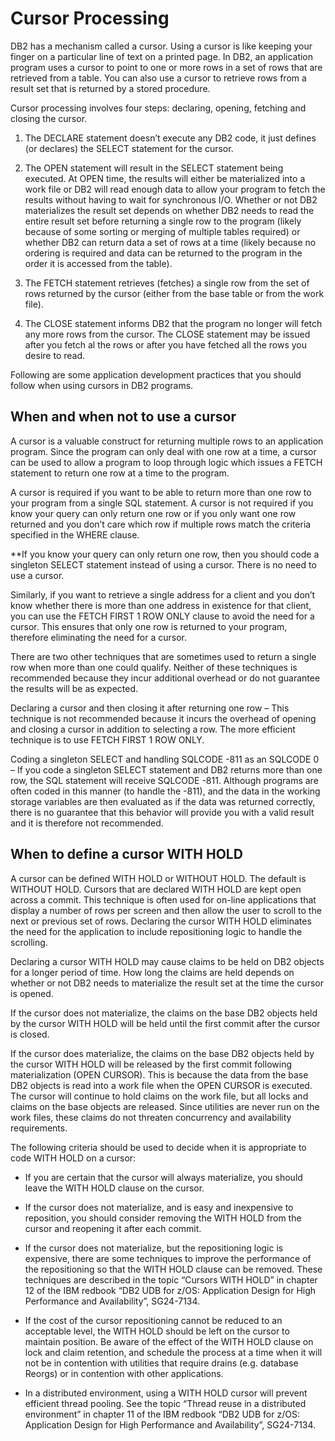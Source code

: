 # Cursor Processing

DB2 has a mechanism called a cursor. Using a cursor is like keeping your finger on a particular line of text on a printed page. In DB2, an application program uses a cursor to point to one or more rows in a set of rows that are retrieved from a table. You can also use a cursor to retrieve rows from a result set that is returned by a stored procedure.

Cursor processing involves four steps: declaring, opening, fetching and closing the cursor.

1. The DECLARE statement doesn’t execute any DB2 code, it just defines (or declares) the SELECT statement for the cursor.


2. The OPEN statement will result in the SELECT statement being executed. At OPEN time, the results will either be materialized into a work file or DB2 will read enough data to allow your program to fetch the results without having to wait for synchronous I/O. Whether or not DB2 materializes the result set depends on whether DB2 needs to read the entire result set before returning a single row to the program (likely because of some sorting or merging of multiple tables required) or whether DB2 can return data a set of rows at a time (likely because no ordering is required and data can be returned to the program in the order it is accessed from the table).


3. The FETCH statement retrieves (fetches) a single row from the set of rows returned by the cursor (either from the base table or from the work file).


4. The CLOSE statement informs DB2 that the program no longer will fetch any more rows from the cursor. The CLOSE statement may be issued after you fetch al the rows or after you have fetched all the rows you desire to read.


Following are some application development practices that you should follow when using cursors in DB2 programs.

## When and when not to use a cursor

A cursor is a valuable construct for returning multiple rows to an application program. Since the program can only deal with one row at a time, a cursor can be used to allow a program to loop through logic which issues a FETCH statement to return one row at a time to the program.

A cursor is required if you want to be able to return more than one row to your program from a single SQL statement. A cursor is not required if you know your query can only return one row or if you only want one row returned and you don’t care which row if multiple rows match the criteria specified in the WHERE clause.

**If you know your query can only return one row, then you should code a singleton SELECT statement instead of using a cursor. There is no need to use a cursor.

Similarly, if you want to retrieve a single address for a client and you don’t know whether there is more than one address in existence for that client, you can use the FETCH FIRST 1 ROW ONLY clause to avoid the need for a cursor. This ensures that only one row is returned to your program, therefore eliminating the need for a cursor.

There are two other techniques that are sometimes used to return a single row when more than one could qualify. Neither of these techniques is recommended because they incur additional overhead or do not guarantee the results will be as expected.

Declaring a cursor and then closing it after returning one row – This technique is not recommended because it incurs the overhead of opening and closing a cursor in addition to selecting a row. The more efficient technique is to use FETCH FIRST 1 ROW ONLY.

Coding a singleton SELECT and handling SQLCODE -811 as an SQLCODE 0 – If you code a singleton SELECT statement and DB2 returns more than one row, the SQL statement will receive SQLCODE -811. Although programs are often coded in this manner (to handle the -811), and the data in the working storage variables are then evaluated as if the data was returned correctly, there is no guarantee that this behavior will provide you with a valid result and it is therefore not recommended.

## When to define a cursor WITH HOLD

A cursor can be defined WITH HOLD or WITHOUT HOLD. The default is WITHOUT HOLD. Cursors that are declared WITH HOLD are kept open across a commit. This technique is often used for on-line applications that display a number of rows per screen and then allow the user to scroll to the next or previous set of rows. Declaring the cursor WITH HOLD eliminates the need for the application to include repositioning logic to handle the scrolling.

Declaring a cursor WITH HOLD may cause claims to be held on DB2 objects for a longer period of time. How long the claims are held depends on whether or not DB2 needs to materialize the result set at the time the cursor is opened.

If the cursor does not materialize, the claims on the base DB2 objects held by the cursor WITH HOLD will be held until the first commit after the cursor is closed.

If the cursor does materialize, the claims on the base DB2 objects held by the cursor WITH HOLD will be released by the first commit following materialization (OPEN CURSOR). This is because the data from the base DB2 objects is read into a work file when the OPEN CURSOR is executed. The cursor will continue to hold claims on the work file, but all locks and claims on the base objects are released. Since utilities are never run on the work files, these claims do not threaten concurrency and availability requirements.

The following criteria should be used to decide when it is appropriate to code WITH HOLD on a cursor:

* If you are certain that the cursor will always materialize, you should leave the WITH HOLD clause on the cursor.


* If the cursor does not materialize, and is easy and inexpensive to reposition, you should consider removing the WITH HOLD from the cursor and reopening it after each commit.


* If the cursor does not materialize, but the repositioning logic is expensive, there are some techniques to improve the performance of the repositioning so that the WITH HOLD clause can be removed. These techniques are described in the topic “Cursors WITH HOLD” in chapter 12 of the IBM redbook “DB2 UDB for z/OS: Application Design for High Performance and Availability”, SG24-7134.


* If the cost of the cursor repositioning cannot be reduced to an acceptable level, the WITH HOLD should be left on the cursor to maintain position. Be aware of the effect of the WITH HOLD clause on lock and claim retention, and schedule the process at a time when it will not be in contention with utilities that require drains (e.g. database Reorgs) or in contention with other applications.


* In a distributed environment, using a WITH HOLD cursor will prevent efficient thread pooling. See the topic “Thread reuse in a distributed environment” in chapter 11 of the IBM redbook “DB2 UDB for z/OS: Application Design for High Performance and Availability”, SG24-7134.

